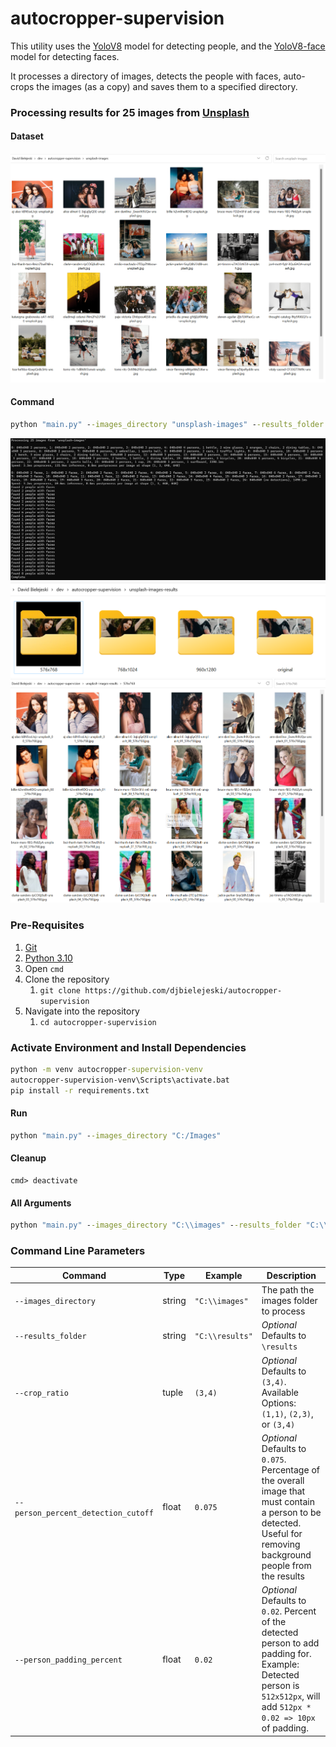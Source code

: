 # autocropper-supervision

This utility uses the [YoloV8](https://docs.ultralytics.com/models/yolov8/) model for detecting people, and the [YoloV8-face](https://github.com/akanametov/yolov8-face) model for detecting faces.

It processes a directory of images, detects the people with faces, auto-crops the images (as a copy) and saves them to a specified directory.

### Processing results for 25 images from [Unsplash](https://unsplash.com/collections/201073/friends)

#### Dataset
![Dataset](readme-images/00-unsplash-dataset.png)

#### Command
```cmd
python "main.py" --images_directory "unsplash-images" --results_folder "unsplash-images-results" --crop_ratio "(3,4)" --person_percent_detection_cutoff 0.075 --person_padding_percent 0.02
```

![CMD Output](readme-images/01-unsplash-cmd-output.png)
![Folder Output](readme-images/02-unsplash-folders.png)
![Files Output](readme-images/03-unsplash-folder-results.png)

### Pre-Requisites

1. [Git](https://gitforwindows.org/)
2. [Python 3.10](https://www.python.org/downloads/)
3. Open `cmd`
4. Clone the repository
    1. `git clone https://github.com/djbielejeski/autocropper-supervision`
5. Navigate into the repository
    1. `cd autocropper-supervision`

### Activate Environment and Install Dependencies

```cmd
python -m venv autocropper-supervision-venv
autocropper-supervision-venv\Scripts\activate.bat
pip install -r requirements.txt
```

#### Run

```cmd
python "main.py" --images_directory "C:/Images"
```

#### Cleanup

```
cmd> deactivate 
```

#### All Arguments

```cmd
python "main.py" --images_directory "C:\\images" --results_folder "C:\\results" --crop_ratio "(3,4)" --person_percent_detection_cutoff 0.075 --person_padding_percent 0.02
```

### Command Line Parameters

| Command                             | Type   | Example         | Description                                                                                                                                                               |
|-------------------------------------|--------|-----------------|---------------------------------------------------------------------------------------------------------------------------------------------------------------------------|
| `--images_directory`                | string | `"C:\\images"`  | The path the images folder to process                                                                                                                                     |
| `--results_folder`                  | string | `"C:\\results"` | *Optional* Defaults to `\results`                                                                                                                                         |
| `--crop_ratio`                      | tuple  | `(3,4)`         | *Optional* Defaults to `(3,4)`. Available Options: `(1,1)`, `(2,3)`, or `(3,4)`                                                                                           |
| `--person_percent_detection_cutoff` | float  | `0.075`         | *Optional* Defaults to `0.075`. Percentage of the overall image that must contain a person to be detected.  Useful for removing background people from the results        |
| `--person_padding_percent `         | float  | `0.02`          | *Optional* Defaults to `0.02`.  Percent of the detected person to add padding for.  Example:  Detected person is `512x512px`, will add `512px * 0.02 => 10px` of padding. |

